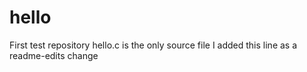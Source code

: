 # hello
First test repository
hello.c is the only source file
I added this line as a readme-edits change

